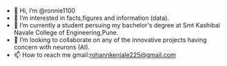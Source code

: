 - 👋 Hi, I’m @ronnie1100
- 👀 I’m interested in facts,figures and information (data).
- 🌱 I’m currently a student persuing my bachelor's degree at Smt Kashibai Navale College of Engineering,Pune.
- 💞️ I’m looking to collaborate on any of the innovative projects having concern with neurons (AI).
- 📫 How to reach me gmail:rohannkenjale225@gmail.com

<!---
ronnie1100/ronnie1100 is a ✨ special ✨ repository because its `README.md` (this file) appears on your GitHub profile.
You can click the Preview link to take a look at your changes.
--->
